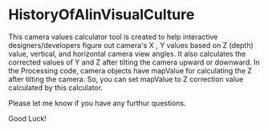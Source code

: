 # HistoryOfAIinVisualCulture

This camera values calculator tool is created to help interactive designers/developers figure out camera's X , Y values based on Z (depth) value, vertical, and horizontal camera view angles.
It also calculates the corrected values of Y and Z after tilting the camera upward or downward.
In the Processing code, camera objects have mapValue for calculating the Z after tilting the camera. So, you can set mapValue to Z correction value calculated by this calculator.

Please let me know if you have any furthur questions.

Good Luck!
